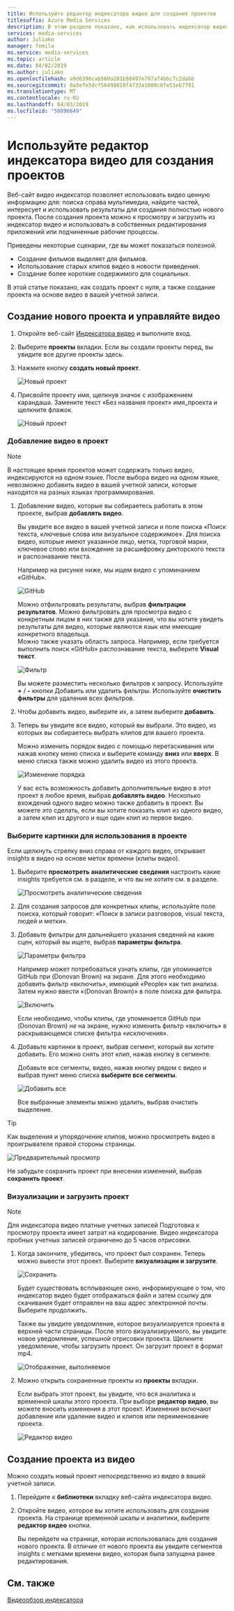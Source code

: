 ```yaml
---
title: Используйте редактор индексатора видео для создания проектов
titlesuffix: Azure Media Services
description: В этом разделе показано, как использовать индексатор видео редактор для создания проектов.
services: media-services
author: Juliako
manager: femila
ms.service: media-services
ms.topic: article
ms.date: 04/02/2019
ms.author: juliako
ms.openlocfilehash: a9d6396cab560a201b98497e787af4b6c7c2dabb
ms.sourcegitcommit: 0a3efe5dcf56498010f4733a1600c8fe51eb7701
ms.translationtype: MT
ms.contentlocale: ru-RU
ms.lasthandoff: 04/03/2019
ms.locfileid: "58896649"
---
```

# <a name="use-the-video-indexer-editor-to-create-projects"></a>Используйте редактор индексатора видео для создания проектов

Веб-сайт видео индексатор позволяет использовать видео ценную информацию для: поиска справа мультимедиа, найдите частей, интересует и использовать результаты для создания полностью нового проекта. После создания проекта можно к просмотру и загрузить из индексатор видео и использовать в собственных редактирования приложений или подчиненные рабочие процессы.

Приведены некоторые сценарии, где вы может показаться полезной. 

* Создание фильмов выделяет для фильмов.
* Использование старых клипов видео в новости приведения.
* Создание более короткие содержимого для социальных.

В этой статье показано, как создать проект с нуля, а также создание проекта на основе видео в вашей учетной записи.

## <a name="create-new-project-and-manage-videos"></a>Создание нового проекта и управляйте видео

1. Откройте веб-сайт [Индексатора видео](https://www.videoindexer.ai/) и выполните вход.
1. Выберите **проекты** вкладки. Если вы создали проекты перед, вы увидите все другие проекты здесь.
1. Нажмите кнопку **создать новый проект**.  

    ![Новый проект](./media/video-indexer-view-edit/new-project.png)
1. Присвойте проекту имя, щелкнув значок с изображением карандаша. Замените текст «Без названия проект» имя_проекта и щелкните флажок.

    ![Новый проект](./media/video-indexer-view-edit/new-project3.png)
    
### <a name="add-videos-to-the-project"></a>Добавление видео в проект

> [!NOTE]
> В настоящее время проектов может содержать только видео, индексируются на одном языке. После выбора видео на одном языке, невозможно добавить видео в вашей учетной записи, которые находятся на разных языках программирования.

1. Добавление видео, которые вы собираетесь работать в этом проекте, выбрав **добавлять видео**.

    Вы увидите все видео в вашей учетной записи и поле поиска «Поиск текста, ключевые слова или визуальное содержимое». Для поиска видео, которые имеют указанное лицо, метка, торговой марки, ключевое слово или вхождение за расшифровку дикторского текста и распознавание текста.
    
    Например на рисунке ниже, мы ищем видео с упоминанием «GitHub».
    
    ![GitHub](./media/video-indexer-view-edit/github.png)

    Можно отфильтровать результаты, выбрав **фильтрации результатов**. Можно фильтровать для просмотра видео с конкретным лицом в них также для указания, что вы хотите увидеть результаты для видео, которые являются язык или имеющие конкретного владельца. <br/> Можно также указать область запроса. Например, если требуется выполнить поиск «GitHub» распознавание текста, выберите **Visual текст**.

    ![Фильтр](./media/video-indexer-view-edit/visual-text.png)

    Вы можете разместить несколько фильтров к запросу. Используйте **+** / **-** кнопки Добавить или удалить фильтры. Используйте **очистить фильтры** для удаления всех фильтров.
1. Чтобы добавить видео, выберите их, а затем выберите **добавить**.
1. Теперь вы увидите все видео, который вы выбрали. Это видео, из которых вы собираетесь выбрать клипов для вашего проекта.

    Можно изменить порядок видео с помощью перетаскивания или нажав кнопку меню списка и выберите команду **вниз** или **вверх**. В меню списка также можно удалить видео из этого проекта. 

    ![Изменение порядка](./media/video-indexer-view-edit/rearrange.png)
    
    У вас есть возможность добавить дополнительные видео в этот проект в любое время, выбрав **добавлять видео**. Несколько вхождений одного видео можно также добавить в проект. Вы можете это сделать, если вы хотите показать клип из одного видео, а затем клип из другого и еще один клип из первое видео. 

### <a name="select-clips-to-use-in-your-project"></a>Выберите картинки для использования в проекте

Если щелкнуть стрелку вниз справа от каждого видео, открывает insights в видео на основе меток времени (клипы видео). 

1. Выберите **просмотреть аналитические сведения** настроить какие insights требуется см. в разделе, и что вы не хотите см. в разделе. 

    ![Просмотреть аналитические сведения](./media/video-indexer-view-edit/insights.png)
1. Для создания запросов для конкретных клипы, используйте поле поиска, который говорит: «Поиск в записи разговоров, visual текста, людей и метки».
1. Добавьте фильтры для дальнейшего указания сведений на какие сцен, который вы ищете, выбрав **параметры фильтра**.

    ![Параметры фильтра](./media/video-indexer-view-edit/filter-options.png)

    Например может потребоваться узнать клипы, где упоминается GitHub при (Donovan Brown) на экране. Для этого необходимо добавить фильтр «включить», имеющий «People» как тип анализа. Затем нужно ввести «(Donovan Brown)» в поле поиска для фильтра.
    
    ![Включить](./media/video-indexer-view-edit/include.png)
    
    Если необходимо, чтобы клипы, где упоминается GitHub при (Donovan Brown) _не_ на экране, нужно изменить фильтр «включить» в раскрывающемся списке фильтра «исключения». 

1. Добавьте картинки в проект, выбрав сегмент, который вы хотите добавить. Его можно снять этот клип, нажав кнопку в сегменте.
    
    Добавьте все сегменты, видео, нажав кнопку рядом с видео и выбрав пункт меню списка **выберите все сегменты**. 

    ![Добавить все](./media/video-indexer-view-edit/add-all.png)

    Все выбранные элементы можно удалить, выбрав очистить выделение.

> [!TIP]
> Как выделения и упорядочение клипов, можно просмотреть видео в проигрывателе правой стороны страницы. 

![Предварительный просмотр](./media/video-indexer-view-edit/preview.png)

Не забудьте сохранить проект при внесении изменений, выбрав **сохранить проект**. 

### <a name="render-and-download-the-project"></a>Визуализации и загрузить проект

> [!NOTE]
> Для индексатора видео платные учетных записей Подготовка к просмотру проекта имеет затрат на кодирование. Видео индексатора пробных учетных записей ограничено до 5 часов отрисовки.

1. Когда закончите, убедитесь, что проект был сохранен. Теперь можно вывести этот проект. Выберите **визуализации и загрузите**. 

    ![Сохранить](./media/video-indexer-view-edit/save.png)

    Будет существовать всплывающее окно, информирующее о том, что индексатор видео будет отображаться файл и затем ссылку для скачивания будет отправлен на ваш адрес электронной почты. Выберите продолжить. 
    
    Также вы увидите уведомление, которое визуализируется проекта в верхней части страницы. После этого визуализируемого, вы увидите новое уведомление, успешной отрисовки проекта. Щелкните уведомление, чтобы загрузить проект. Он загрузит проект в формат mp4.

    ![Отображение, выполняемое](./media/video-indexer-view-edit/rendering-done.png)

1. Можно открыть сохраненные проекты из **проекты** вкладки. 

    Если выбрать этот проект, вы увидите, что вся аналитика и временной шкалы этого проекта. При выборе **редактор видео**, вы можете вносить изменения в этот проект. Изменения включают добавление или удаление видео и клипов или переименование проекта.

    ![Редактор видео](./media/video-indexer-view-edit/video-editor.png)
     
## <a name="create-a-project-from-your-video"></a>Создание проекта из видео

Можно создать новый проект непосредственно из видео в вашей учетной записи. 

1. Перейдите к **библиотеки** вкладку веб-сайта индексатора видео.
1. Откройте видео, которое вы хотите использовать для создания проекта. На странице временной шкалы и аналитики, выберите **редактор видео** кнопки.

    Вы перейдете на странице, которая использовалась для создания нового проекта. В отличие от нового проекта вы увидите сегментов insights с метками времени видео, которая была запущена ранее редактирования.

## <a name="see-also"></a>См. также

[Видеообзор индексатора](video-indexer-overview.md)

